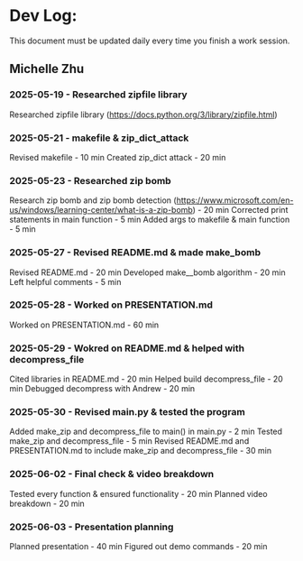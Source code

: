 # Dev Log:

This document must be updated daily every time you finish a work session.

## Michelle Zhu

### 2025-05-19 - Researched zipfile library
Researched zipfile library (https://docs.python.org/3/library/zipfile.html)

### 2025-05-21 - makefile & zip_dict_attack
Revised makefile - 10 min
Created zip_dict attack - 20 min

### 2025-05-23 - Researched zip bomb
Research zip bomb and zip bomb detection (https://www.microsoft.com/en-us/windows/learning-center/what-is-a-zip-bomb) - 20 min
Corrected print statements in main function - 5 min
Added args to makefile & main function - 5 min

### 2025-05-27 - Revised README.md & made make_bomb
Revised README.md - 20 min
Developed make__bomb algorithm - 20 min
Left helpful comments - 5 min

### 2025-05-28 - Worked on PRESENTATION.md
Worked on PRESENTATION.md - 60 min

### 2025-05-29 - Wokred on README.md & helped with decompress_file
Cited libraries in README.md - 20 min
Helped build decompress_file - 20 min
Debugged decompress with Andrew - 20 min

### 2025-05-30 - Revised main.py & tested the program
Added make_zip and decompress_file to main() in main.py - 2 min
Tested make_zip and decompress_file - 5 min
Revised README.md and PRESENTATION.md to include make_zip and decompress_file - 30 min

### 2025-06-02 - Final check & video breakdown
Tested every function & ensured functionality - 20 min
Planned video breakdown - 20 min

### 2025-06-03 - Presentation planning
Planned presentation - 40 min
Figured out demo commands - 20 min